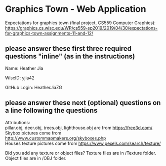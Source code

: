 # Graphics Town - Web Application

Expectations for graphics town (final project, CS559 Computer Graphics): <br>
https://graphics.cs.wisc.edu/WP/cs559-sp2019/2019/04/30/expectations-for-graphics-town-assignments-11-and-12/

## please answer these first three required questions "inline" (as in the instructions)

Name: Heather Jia

WiscID: yjia42

GitHub Login: HeatherJiaZG

## please answer these next (optional) questions on a line following the questions

Attributions: <br>
pillar.obj, deer.obj, trees.obj, lighthouse.obj are from https://free3d.com/  <br>
Skybox pictures come from http://www.custommapmakers.org/skyboxes.php <br>
Houses texture pictures come from https://www.pexels.com/search/texture/ <br>

Did you add any texture or object files?
Texture files are in /Texture folder. Object files are in /OBJ folder.<br>

